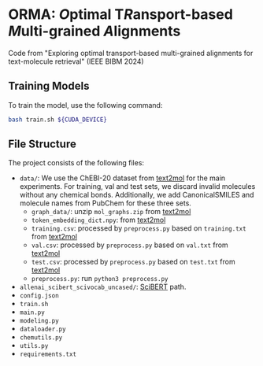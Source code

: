 # ORMA: *O*ptimal T*R*ansport-based *M*ulti-grained *A*lignments

Code from "Exploring optimal transport-based multi-grained alignments for text-molecule retrieval" (IEEE BIBM 2024)

## Training Models
To train the model, use the following command:

```bash
bash train.sh ${CUDA_DEVICE}
```

## File Structure
The project consists of the following files:
- `data/`: We use the ChEBI-20 dataset from [text2mol](https://github.com/cnedwards/text2mol) for the main experiments. For training, val and test sets, we discard invalid molecules without any chemical bonds. Additionally, we add CanonicalSMILES and molecule names from PubChem for these three sets.
  - `graph_data/`: unzip `mol_graphs.zip` from [text2mol](https://github.com/cnedwards/text2mol)
  - `token_embedding_dict.npy`: from [text2mol](https://github.com/cnedwards/text2mol)
  - `training.csv`: processed by `preprocess.py` based on `training.txt` from [text2mol](https://github.com/cnedwards/text2mol)
  - `val.csv`: processed by `preprocess.py` based on `val.txt` from [text2mol](https://github.com/cnedwards/text2mol)
  - `test.csv`: processed by `preprocess.py` based on `test.txt` from [text2mol](https://github.com/cnedwards/text2mol)
  - `preprocess.py`: run `python3 preprocess.py`
- `allenai_scibert_scivocab_uncased/`: [SciBERT](https://huggingface.co/allenai/scibert_scivocab_uncased) path.
- `config.json`
- `train.sh`
- `main.py`
- `modeling.py`
- `dataloader.py`
- `chemutils.py`
- `utils.py`
- `requirements.txt`
